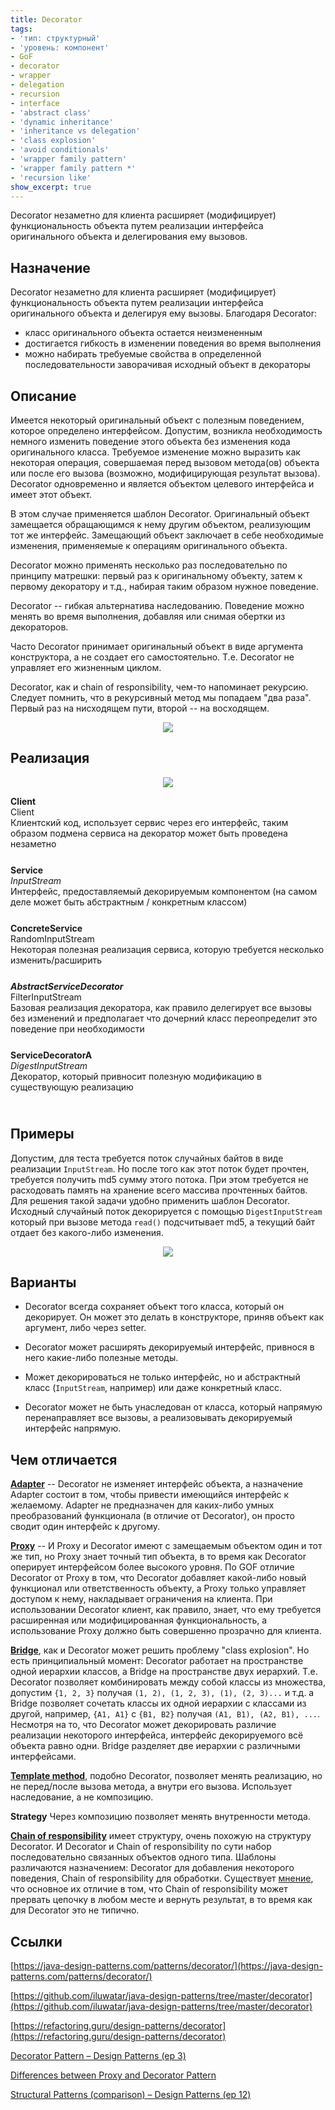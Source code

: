 ```yaml
---
title: Decorator
tags:
- 'тип: структурный'
- 'уровень: компонент'
- GoF
- decorator
- wrapper
- delegation
- recursion
- interface
- 'abstract class'
- 'dynamic inheritance'
- 'inheritance vs delegation'
- 'class explosion'
- 'avoid conditionals'
- 'wrapper family pattern'
- 'wrapper family pattern *'
- 'recursion like'
show_excerpt: true
---
```


Decorator незаметно для клиента расширяет (модифицирует) функциональность
объекта путем реализации интерфейса оригинального объекта и делегирования ему
вызовов.

<!--more-->

<style>
    .wrap {
        padding-bottom: 25px;
    }
</style>

## Назначение

Decorator незаметно для клиента расширяет (модифицирует) функциональность
объекта путем реализации интерфейса оригинального объекта и делегируя ему
вызовы. Благодаря Decorator:
* класс оригинального объекта остается неизмененным
* достигается гибкость в изменении поведения во время выполнения
* можно набирать требуемые свойства в определенной последовательности заворачивая исходный объект в декораторы

## Описание
Имеется некоторый оригинальный объект с полезным поведением, которое определено
интерфейсом. Допустим, возникла необходимость немного изменить поведение этого
объекта без изменения кода оригинального класса. Требуемое изменение можно
выразить как некоторая операция, совершаемая перед вызовом метода(ов) объекта или
после его вызова (возможно, модифицирующая результат вызова). Decorator
одновременно и является объектом целевого интерфейса и имеет этот объект.

В этом случае применяется шаблон Decorator. Оригинальный объект замещается
обращающимся к нему другим объектом, реализующим тот же интерфейс. Замещающий
объект заключает в себе необходимые изменения, применяемые к операциям
оригинального объекта.

Decorator можно применять несколько раз последовательно по принципу матрешки:
первый раз к оригинальному объекту, затем к первому декоратору и т.д., набирая
таким образом нужное поведение.

Decorator -- гибкая альтернатива наследованию. Поведение можно менять во время
выполнения, добавляя или снимая обертки из декораторов.

Часто Decorator принимает оригинальный объект в виде аргумента конструктора, а
не создает его самостоятельно. Т.е. Decorator не управляет его жизненным циклом.

Decorator, как и chain of responsibility, чем-то напоминает рекурсию. Следует
помнить, что в рекурсивный метод мы попадаем "два раза". Первый раз
на нисходящем пути, второй -- на восходящем.

<p align="center">
  <img src="/assets/images/decorator/decorator-recursion.png" />
</p>

## Реализация


<p align="center">
  <img src="/assets/images/decorator/decorator-uml-class-diagram.png" />
</p>


<div class="grid grid--px-0">
  <div class="cell cell--lg-3 cell--3"><b>Client</b></div>
  <div class="cell cell--auto">Client</div>
  <div class="cell cell--lg-12 wrap">Клиентский код, использует сервис через его интерфейс, таким образом подмена сервиса на декоратор может быть проведена незаметно</div>

  <div class="cell cell--lg-3 cell--3"><b>Service</b></div>
  <div class="cell cell--auto"><i>InputStream</i></div>
  <div class="cell cell--lg-12 wrap">Интерфейс, предоставляемый декорируемым компонентом (на самом деле может быть абстрактным / конкретным классом)</div>

  <div class="cell cell--lg-3 cell--3"><b>ConcreteService</b></div>
  <div class="cell cell--auto">RandomInputStream</div>
  <div class="cell cell--lg-12 wrap">Некоторая полезная реализация сервиса, которую требуется несколько изменить/расширить</div>

  <div class="cell cell--lg-3 cell--3"><b><i>AbstractServiceDecorator</i></b></div>
  <div class="cell cell--auto">FilterInputStream</div>
  <div class="cell cell--lg-12 wrap">Базовая реализация декоратора, как правило делегирует все вызовы без изменений и предполагает что дочерний класс переопределит это поведение при необходимости</div>

  <div class="cell cell--lg-3 cell--3"><b>ServiceDecoratorA</b></div>
  <div class="cell cell--auto"><i>DigestInputStream</i></div>
  <div class="cell cell--lg-12 wrap">Декоратор, который привносит полезную модификацию в существующую реализацию</div>

</div>

## Примеры
Допустим, для теста требуется поток случайных байтов в виде реализации `InputStream`.
Но после того как этот поток будет прочтен, требуется получить md5 сумму этого потока.
При этом требуется не расходовать память на хранение всего массива прочтенных байтов.
Для решения такой задачи удобно применить шаблон Decorator. Исходный случайный поток
декорируется с помощью `DigestInputStream` который при вызове метода `read()`
подсчитывает md5, а текущий байт отдает без какого-либо изменения.

<p align="center">
  <img src="/assets/images/decorator/decorator-uml-class-diagram-example.png" />
</p>

## Варианты

* Decorator всегда сохраняет объект того класса, который он декорирует. Он может
это делать в конструкторе, приняв объект как аргумент, либо через setter.

* Decorator может расширять декорируемый интерфейс, привнося в него какие-либо
полезные методы.

* Может декорироваться не только интерфейс, но и абстрактный класс (`InputStream`, например)
или даже конкретный класс.

* Decorator может не быть унаследован от класса, который напрямую перенаправляет все вызовы,
а реализовывать декорируемый интерфейс напрямую.

## Чем отличается

**[Adapter](/2021/01/24/adapter.html)** -- Decorator не изменяет интерфейс объекта,
а назначение Adapter состоит в том, чтобы привести имеющийся интерфейс к желаемому.
Adapter не предназначен для каких-либо умных преобразований функционала
(в отличие от Decorator), он просто сводит один интерфейс к другому.

**[Proxy](/2021/04/26/proxy.html)** -- И Proxy и Decorator имеют с замещаемым
объектом один и тот же тип, но Proxy знает точный тип объекта, в то время как
Decorator оперирует интерфейсом более высокого уровня. По GOF отличие Decorator
от Proxy в том, что Decorator добавляет какой-либо новый функционал или
ответственность объекту, а Proxy только управляет доступом к нему, накладывает
ограничения на клиента. При использовании Decorator клиент, как правило, знает,
что ему требуется расширенная или модифицированная функциональность, а использование
Proxy должно быть совершенно прозрачно для клиента.

**[Bridge](/2021/03/21/bridge.html)**, как и Decorator может решить
проблему "class explosion". Но есть принципиальный момент: Decorator работает
на пространстве одной иерархии классов, а Bridge на пространстве двух иерархий.
Т.е. Decorator позволяет комбинировать между собой классы из множества, допустим
`{1, 2, 3}` получая `(1, 2), (1, 2, 3), (1), (2, 3)...` и т.д. а Bridge позволяет
сочетать классы их одной иерархии с классами из другой, например, `{A1, A1}` с
`{B1, B2}` получая `(A1, B1), (A2, B1), ...`. Несмотря на то, что Decorator
может декорировать различие реализации некоторого интерфейса, интерфейс декорируемого
всё объекта равно одни. Bridge разделяет две иерархии с различными интерфейсами.

**[Template method](/2021/01/26/template-method.html)**, подобно
Decorator, позволяет менять реализацию, но не перед/после вызова метода, а внутри
его вызова. Использует наследование, а не композицию.

**Strategy** Через композицию позволяет менять внутренности метода.

**[Chain of responsibility](/2021/05/24/chain-of-responsibility.html)** имеет структуру, очень похожую на структуру
Decorator. И Decorator и Chain of responsibility по сути набор последовательно
связанных объектов одного типа. Шаблоны различаются назначением: Decorator для добавления
некоторого поведения, Chain of responsibility для обработки. Существует [мнение](https://stackoverflow.com/a/3721318/5457525), что
основное их отличие в том, что Chain of responsibility может прервать цепочку в любом месте
и вернуть результат, в то время как для Decorator это не типично.

## Ссылки
[https://java-design-patterns.com/patterns/decorator/](https://java-design-patterns.com/patterns/decorator/)

[https://github.com/iluwatar/java-design-patterns/tree/master/decorator](https://github.com/iluwatar/java-design-patterns/tree/master/decorator)

[https://refactoring.guru/design-patterns/decorator](https://refactoring.guru/design-patterns/decorator)

[Decorator Pattern – Design Patterns (ep 3)](https://www.youtube.com/watch?v=GCraGHx6gso)

[Differences between Proxy and Decorator Pattern](https://stackoverflow.com/questions/18618779/differences-between-proxy-and-decorator-pattern/60478875)

[Structural Patterns (comparison) – Design Patterns (ep 12)](https://www.youtube.com/watch?v=lPsSL6_7NBg&list=PLrhzvIcii6GNjpARdnO4ueTUAVR9eMBpc&index=12)
